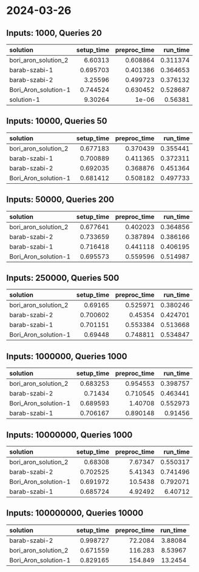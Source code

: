 # 2024-03-26

## Inputs: 1000, Queries 20

| solution             |   setup_time |   preproc_time |   run_time |
|:---------------------|-------------:|---------------:|-----------:|
| bori_aron_solution_2 |     6.60313  |       0.608864 |   0.311374 |
| barab-szabi-1        |     0.695703 |       0.401386 |   0.364653 |
| barab-szabi-2        |     3.25596  |       0.499723 |   0.376132 |
| Bori_Aron_solution-1 |     0.744524 |       0.630452 |   0.528687 |
| solution-1           |     9.30264  |       1e-06    |   0.56381  |

## Inputs: 10000, Queries 50

| solution             |   setup_time |   preproc_time |   run_time |
|:---------------------|-------------:|---------------:|-----------:|
| bori_aron_solution_2 |     0.677183 |       0.370439 |   0.355441 |
| barab-szabi-1        |     0.700889 |       0.411365 |   0.372311 |
| barab-szabi-2        |     0.692035 |       0.368876 |   0.451364 |
| Bori_Aron_solution-1 |     0.681412 |       0.508182 |   0.497733 |

## Inputs: 50000, Queries 200

| solution             |   setup_time |   preproc_time |   run_time |
|:---------------------|-------------:|---------------:|-----------:|
| bori_aron_solution_2 |     0.677641 |       0.402023 |   0.364856 |
| barab-szabi-2        |     0.733659 |       0.387894 |   0.386166 |
| barab-szabi-1        |     0.716418 |       0.441118 |   0.406195 |
| Bori_Aron_solution-1 |     0.695573 |       0.559596 |   0.514987 |

## Inputs: 250000, Queries 500

| solution             |   setup_time |   preproc_time |   run_time |
|:---------------------|-------------:|---------------:|-----------:|
| bori_aron_solution_2 |     0.69165  |       0.525971 |   0.380246 |
| barab-szabi-2        |     0.700602 |       0.45354  |   0.424701 |
| barab-szabi-1        |     0.701151 |       0.553384 |   0.513668 |
| Bori_Aron_solution-1 |     0.69448  |       0.748811 |   0.534847 |

## Inputs: 1000000, Queries 1000

| solution             |   setup_time |   preproc_time |   run_time |
|:---------------------|-------------:|---------------:|-----------:|
| bori_aron_solution_2 |     0.683253 |       0.954553 |   0.398757 |
| barab-szabi-2        |     0.71434  |       0.710545 |   0.463441 |
| Bori_Aron_solution-1 |     0.689593 |       1.40708  |   0.552973 |
| barab-szabi-1        |     0.706167 |       0.890148 |   0.91456  |

## Inputs: 10000000, Queries 1000

| solution             |   setup_time |   preproc_time |   run_time |
|:---------------------|-------------:|---------------:|-----------:|
| bori_aron_solution_2 |     0.68308  |        7.67347 |   0.550317 |
| barab-szabi-2        |     0.702525 |        5.41343 |   0.741496 |
| Bori_Aron_solution-1 |     0.691972 |       10.5438  |   0.792071 |
| barab-szabi-1        |     0.685724 |        4.92492 |   6.40712  |

## Inputs: 100000000, Queries 10000

| solution             |   setup_time |   preproc_time |   run_time |
|:---------------------|-------------:|---------------:|-----------:|
| barab-szabi-2        |     0.998727 |        72.2084 |    3.88084 |
| bori_aron_solution_2 |     0.671559 |       116.283  |    8.53967 |
| Bori_Aron_solution-1 |     0.829165 |       154.849  |   13.2454  |